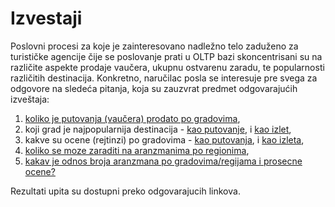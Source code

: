 # Izvestaji

Poslovni procesi za koje je zainteresovano nadležno telo zaduženo za turističke agencije čije se poslovanje prati u OLTP bazi skoncentrisani su na različite aspekte prodaje vaučera, ukupnu ostvarenu zaradu, te popularnosti različitih destinacija. Konkretno, naručilac posla se interesuje pre svega za odgovore na sledeća pitanja, koja su zauzvrat predmet odgovarajućih izveštaja:

1. [koliko je putovanja (vaučera) prodato po gradovima](https://github.com/NikolaVetnic/seds/blob/master/project/olap_db/results/q1.md),
2. koji grad je najpopularnija destinacija - [kao putovanje](https://github.com/NikolaVetnic/seds/blob/master/project/olap_db/results/q2a.md), i [kao izlet](https://github.com/NikolaVetnic/seds/blob/master/project/olap_db/results/q2b.md),
3. kakve su ocene (rejtinzi) po gradovima - [kao putovanja](https://github.com/NikolaVetnic/seds/blob/master/project/olap_db/results/q3a.md), i [kao izleta](https://github.com/NikolaVetnic/seds/blob/master/project/olap_db/results/q3b.md),
4. [koliko se moze zaraditi na aranzmanima po regionima](https://github.com/NikolaVetnic/seds/blob/master/project/olap_db/results/q4.md),
5. [kakav je odnos broja aranzmana po gradovima/regijama i prosecne ocene?](https://github.com/NikolaVetnic/seds/blob/master/project/olap_db/results/q5.md)

Rezultati upita su dostupni preko odgovarajucih linkova.
